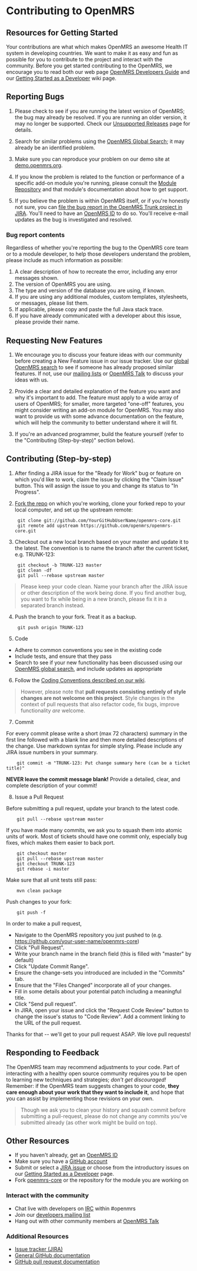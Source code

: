 # Contributing to OpenMRS

## Resources for Getting Started

Your contributions are what which makes OpenMRS an awesome Health IT system in developing countries. We want to make it as easy and fun as possible for you to contribute to the project and interact with the community. Before you get started contributing to the OpenMRS, we encourage you to read both our web page [OpenMRS Developers Guide](http://om.rs/newdev) and our [Getting Started as a Developer](https://wiki.openmrs.org/x/MQAJ) wiki page.

## Reporting Bugs

1. Please check to see if you are running the latest version of OpenMRS; the bug may already be resolved. If you are running an older version, it may no longer be supported. Check our [Unsupported Releases](https://wiki.openmrs.org/x/2RAz) page for details.

2. Search for similar problems using the [OpenMRS Global Search](http://search.openmrs.org); it may already be an identified problem.

3. Make sure you can reproduce your problem on our demo site at [demo.openmrs.org](http://demo.openmrs.org).

4. If you know the problem is related to the function or performance of a specific add-on module you're running, please consult the [Module Repository](http://modules.openmrs.org) and that module's documentation about how to get support.

5. If you believe the problem is within OpenMRS itself, or if you're honestly not sure, you can [file the bug report in the OpenMRS Trunk project in JIRA](https://tickets.openmrs.org/secure/CreateIssue.jspa?pid=10000&issuetype=1&Create=Create). You'll need to have an [OpenMRS ID](http://id.openmrs.org) to do so. You'll receive e-mail updates as the bug is investigated and resolved.

### Bug report contents

Regardless of whether you're reporting the bug to the OpenMRS core team or to a module developer, to help those developers understand the problem, please include as much information as possible:

1. A clear description of how to recreate the error, including any error messages shown.
2. The version of OpenMRS you are using.
3. The type and version of the database you are using, if known.
4. If you are using any additional modules, custom templates, stylesheets, or messages, please list them.
5. If applicable, please copy and paste the full Java stack trace.
6. If you have already communicated with a developer about this issue, please provide their name.


## Requesting New Features

1. We encourage you to discuss your feature ideas with our community before creating a New Feature issue in our issue tracker. Use our [global OpenMRS search](http://search.openmrs.org) to see if someone has already proposed similar features. If not, use our [mailing lists](http://go.openmrs.org/lists) or [OpenMRS Talk](http://talk.openmrs.org) to discuss your ideas with us.

2. Provide a clear and detailed explanation of the feature you want and why it's important to add. The feature must apply to a wide array of users of OpenMRS; for smaller, more targeted "one-off" features, you might consider writing an add-on module for OpenMRS. You may also want to provide us with some advance documentation on the feature, which will help the community to better understand where it will fit.

3. If you're an advanced programmer, build the feature yourself (refer to the "Contributing (Step-by-step)" section below).

## Contributing (Step-by-step)

1. After finding a JIRA issue for the "Ready for Work" bug or feature on which you'd like to work, claim the issue by clicking the "Claim Issue" button. This will assign the issue to you and change its status to "In Progress".

2. [Fork the repo](http://help.github.com/fork-a-repo) on which you're working, clone your forked repo to your local computer, and set up the upstream remote:

        git clone git://github.com/YourGitHubUserName/openmrs-core.git
        git remote add upstream https://github.com/openmrs/openmrs-core.git

3. Checkout out a new local branch based on your master and update it to the latest. The convention is to name the branch after the current ticket, e.g. TRUNK-123:

        git checkout -b TRUNK-123 master
        git clean -df
        git pull --rebase upstream master

 > Please keep your code clean. Name your branch after the JIRA issue or other description of the work being done. If you find another bug, you want to fix while being in a new branch, please fix it in a separated branch instead.


4. Push the branch to your fork. Treat it as a backup.

        git push origin TRUNK-123

5. Code
  * Adhere to common conventions you see in the existing code
  * Include tests, and ensure that they pass
  * Search to see if your new functionality has been discussed using our [OpenMRS global search](http://search.openmrs.org), and include updates as appropriate

6. Follow the [Coding Conventions described on our wiki](https://wiki.openmrs.org/x/MxEz).

  > However, please note that **pull requests consisting entirely of style changes are not welcome on this project**. Style changes in the context of pull requests that also refactor code, fix bugs, improve functionality *are* welcome.

7. Commit

  For every commit please write a short (max 72 characters) summary in the first line followed with a blank line and then more detailed descriptions of the change. Use markdown syntax for simple styling. Please include any JIRA issue numbers in your summary.
  
        git commit -m "TRUNK-123: Put change summary here (can be a ticket title)"

  **NEVER leave the commit message blank!** Provide a detailed, clear, and complete description of your commit!

8. Issue a Pull Request

  Before submitting a pull request, update your branch to the latest code.
  
        git pull --rebase upstream master

  If you have made many commits, we ask you to squash them into atomic units of work. Most of tickets should have one commit only, especially bug fixes, which makes them easier to back port.

        git checkout master
        git pull --rebase upstream master
        git checkout TRUNK-123
        git rebase -i master

  Make sure that all unit tests still pass:

        mvn clean package

  Push changes to your fork:

        git push -f

  In order to make a pull request,
  * Navigate to the OpenMRS repository you just pushed to (e.g. https://github.com/your-user-name/openmrs-core)
  * Click "Pull Request".
  * Write your branch name in the branch field (this is filled with "master" by default)
  * Click "Update Commit Range".
  * Ensure the change-sets you introduced are included in the "Commits" tab.
  * Ensure that the "Files Changed" incorporate all of your changes.
  * Fill in some details about your potential patch including a meaningful title.
  * Click "Send pull request".
  * In JIRA, open your issue and click the "Request Code Review" button to change the issue's status to "Code Review". Add a comment linking to the URL of the pull request.


  Thanks for that -- we'll get to your pull request ASAP. We love pull requests!

## Responding to Feedback

  The OpenMRS team may recommend adjustments to your code. Part of interacting with a healthy open source community requires you to be open to learning new techniques and strategies; *don't get discouraged!* Remember: if the OpenMRS team suggests changes to your code, **they care enough about your work that they want to include it**, and hope that you can assist by implementing those revisions on your own.

  > Though we ask you to clean your history and squash commit before submitting a pull-request, please do not change any commits you've submitted already (as other work might be build on top).

## Other Resources

* If you haven't already, get an [OpenMRS ID](https://id.openmrs.org)
* Make sure you have a [GitHub account](https://github.com/signup/free)
* Submit or select a [JIRA issue](https://issues.openmrs.org) or choose from the introductory issues on our [Getting Started as a Developer](https://wiki.openmrs.org/x/MQAJ) page.
* Fork [openmrs-core](https://github.com/openmrs/openmrs-core/) or the repository for the module you are working on

### Interact with the community

* Chat live with developers on [IRC](http://irc.openmrs.org) within #openmrs
* Join our [developers mailing list](https://wiki.openmrs.org/x/lwLn)
* Hang out with other community members at [OpenMRS Talk](http://talk.openmrs.org)

### Additional Resources

* [Issue tracker (JIRA)](https://issues.openmrs.org)
* [General GitHub documentation](http://help.github.com/)
* [GitHub pull request documentation](http://help.github.com/send-pull-requests/)
